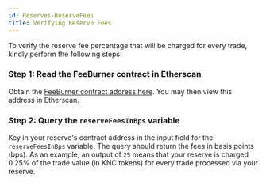 ```yaml
---
id: Reserves-ReserveFees
title: Verifying Reserve Fees
---
```

To verify the reserve fee percentage that will be charged for every trade, kindly perform the following steps:

### Step 1: Read the FeeBurner contract in Etherscan
Obtain the [FeeBurner contract address here](environments-mainnet.md#feeburner). You may then view this address in Etherscan.

### Step 2: Query the `reserveFeesInBps` variable
Key in your reserve's contract address in the input field for the `reserveFeesInBps` variable. The query should return the fees in basis points (bps). As an example, an output of `25` means that your reserve is charged 0.25% of the trade value (in KNC tokens) for every trade processed via your reserve.
